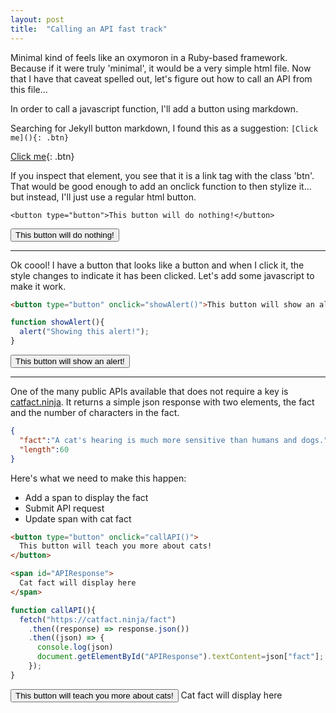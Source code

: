 ```yaml
---
layout: post
title:  "Calling an API fast track"
---
```


Minimal kind of feels like an oxymoron in a Ruby-based framework. Because if it were truly 'minimal', it would be a very simple html file. Now that I have that caveat spelled out, let's figure out how to call an API from this file...

In order to call a javascript function, I'll add a button using markdown.

Searching for Jekyll button markdown, I found this as a suggestion: `[Click me](){: .btn}`

[Click me](){: .btn}

If you inspect that element, you see that it is a link tag with the class 'btn'. That would be good enough to add an onclick function to then stylize it... but instead, I'll just use a regular html button.

`<button type="button">This button will do nothing!</button>`

<button type="button">This button will do nothing!</button>

---

Ok coool! I have a button that looks like a button and when I click it, the style changes to indicate it has been clicked. Let's add some javascript to make it work.

```html
<button type="button" onclick="showAlert()">This button will show an alert!</button>
```

```javascript
function showAlert(){
  alert("Showing this alert!");
}
```

<button type="button" onclick="showAlert()">This button will show an alert!</button>

<script>
  function showAlert(){
    alert("Showing this alert!");
  }
</script>

---

One of the many public APIs available that does not require a key is [catfact.ninja](https://catfact.ninja/fact). It returns a simple json response with two elements, the fact and the number of characters in the fact.

```json
{
  "fact":"A cat's hearing is much more sensitive than humans and dogs.",
  "length":60
}
```

Here's what we need to make this happen:
- Add a span to display the fact
- Submit API request
- Update span with cat fact

```html
<button type="button" onclick="callAPI()">
  This button will teach you more about cats!
</button>

<span id="APIResponse">
  Cat fact will display here
</span>
```

```javascript
function callAPI(){
  fetch("https://catfact.ninja/fact")
    .then((response) => response.json())
    .then((json) => {
      console.log(json)
      document.getElementById("APIResponse").textContent=json["fact"];
    });  
}
```

<button type="button" onclick="callAPI()">
  This button will teach you more about cats!
</button>

<span id="APIResponse">
  Cat fact will display here
</span>

<script>
  function callAPI(){
    fetch("https://catfact.ninja/fact")
      .then((response) => response.json())
      .then((json) => {
        console.log(json)
        document.getElementById("APIResponse").textContent=json["fact"];
      });  
  }
</script>
